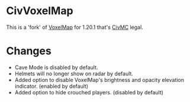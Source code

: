 # CivVoxelMap

This is a 'fork' of [VoxelMap](https://modrinth.com/mod/voxelmap-updated) for 1.20.1 that's [CivMC](https://civmc.net)
legal.

# Changes

- Cave Mode is disabled by default.
- Helmets will no longer show on radar by default.
- Added option to disable VoxelMap's brightness and opacity elevation indicator. (enabled by default)
- Added option to hide crouched players. (disabled by default)
